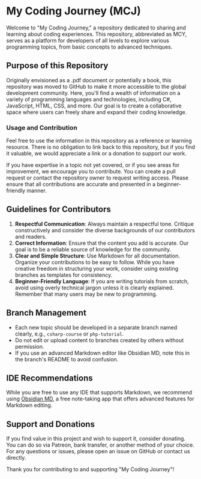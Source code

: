 # My Coding Journey (MCJ)

Welcome to "My Coding Journey," a repository dedicated to sharing and learning about coding experiences. This repository, abbreviated as MCY, serves as a platform for developers of all levels to explore various programming topics, from basic concepts to advanced techniques.

## Purpose of this Repository

Originally envisioned as a .pdf document or potentially a book, this repository was moved to GitHub to make it more accessible to the global development community. Here, you'll find a wealth of information on a variety of programming languages and technologies, including C#, JavaScript, HTML, CSS, and more. Our goal is to create a collaborative space where users can freely share and expand their coding knowledge.

### Usage and Contribution

Feel free to use the information in this repository as a reference or learning resource. There is no obligation to link back to this repository, but if you find it valuable, we would appreciate a link or a donation to support our work.

If you have expertise in a topic not yet covered, or if you see areas for improvement, we encourage you to contribute. You can create a pull request or contact the repository owner to request writing access. Please ensure that all contributions are accurate and presented in a beginner-friendly manner.

## Guidelines for Contributors

1. **Respectful Communication**: Always maintain a respectful tone. Critique constructively and consider the diverse backgrounds of our contributors and readers.
2. **Correct Information**: Ensure that the content you add is accurate. Our goal is to be a reliable source of knowledge for the community.
3. **Clear and Simple Structure**: Use Markdown for all documentation. Organize your contributions to be easy to follow. While you have creative freedom in structuring your work, consider using existing branches as templates for consistency.
4. **Beginner-Friendly Language**: If you are writing tutorials from scratch, avoid using overly technical jargon unless it is clearly explained. Remember that many users may be new to programming.

## Branch Management

- Each new topic should be developed in a separate branch named clearly, e.g., `csharp-course` or `php-tutorial`.
- Do not edit or upload content to branches created by others without permission.
- If you use an advanced Markdown editor like Obsidian MD, note this in the branch's README to avoid confusion.

## IDE Recommendations

While you are free to use any IDE that supports Markdown, we recommend using [Obsidian MD](https://obsidian.md/), a free note-taking app that offers advanced features for Markdown editing.

## Support and Donations

If you find value in this project and wish to support it, consider donating. You can do so via Patreon, bank transfer, or another method of your choice. For any questions or issues, please open an issue on GitHub or contact us directly.

Thank you for contributing to and supporting "My Coding Journey"!
